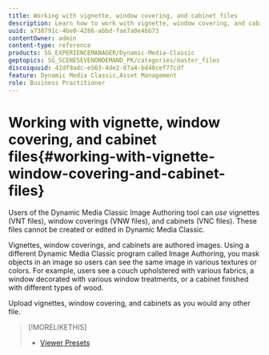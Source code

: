 ```yaml
---
title: Working with vignette, window covering, and cabinet files
description: Learn how to work with vignette, window covering, and cabinet files.
uuid: a738791c-4be0-4286-abbd-fae7a0e4bb73
contentOwner: admin
content-type: reference
products: SG_EXPERIENCEMANAGER/Dynamic-Media-Classic
geptopics: SG_SCENESEVENONDEMAND_PK/categories/master_files
discoiquuid: 42df9adc-e563-4de2-87a4-bd40cef77cdf
feature: Dynamic Media Classic,Asset Management
role: Business Practitioner
---
```


# Working with vignette, window covering, and cabinet files{#working-with-vignette-window-covering-and-cabinet-files}

Users of the Dynamic Media Classic Image Authoring tool can *use* vignettes (VNT files), window coverings (VNW files), and cabinets (VNC files). These files cannot be created or edited in Dynamic Media Classic.

Vignettes, window coverings, and cabinets are authored images. Using a different Dynamic Media Classic program called Image Authoring, you mask objects in an image so users can see the same image in various textures or colors. For example, users see a couch upholstered with various fabrics, a window decorated with various window treatments, or a cabinet finished with different types of wood.

Upload vignettes, window covering, and cabinets as you would any other file.

>[!MORELIKETHIS]
>
>* [Viewer Presets](application-setup.md#viewer_presets)
